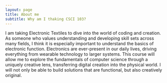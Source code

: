 ```yaml
---
layout: page
title: About me
subtitle: Why am I thaking CSCI 103?
---
```


I am taking Electronic Textiles to dive into the world of coding and creation. As someone who values understanding and developing skill sets across many fields, I think it is especially important to understand the basics of electronic function. Electronics are ever-present in our daily lives, driving everything from wearable technology to larger systems. This course will allow me to explore the fundamentals of computer science through a uniquely creative lens, transferring digital creation into the physical world. I will not only be able to build solutions that are functional, but also creatively original.
